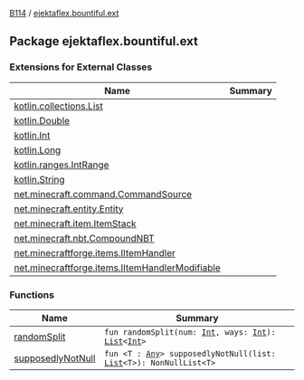 [B114](../index.md) / [ejektaflex.bountiful.ext](./index.md)

## Package ejektaflex.bountiful.ext

### Extensions for External Classes

| Name | Summary |
|---|---|
| [kotlin.collections.List](kotlin.collections.-list/index.md) |  |
| [kotlin.Double](kotlin.-double/index.md) |  |
| [kotlin.Int](kotlin.-int/index.md) |  |
| [kotlin.Long](kotlin.-long/index.md) |  |
| [kotlin.ranges.IntRange](kotlin.ranges.-int-range/index.md) |  |
| [kotlin.String](kotlin.-string/index.md) |  |
| [net.minecraft.command.CommandSource](net.minecraft.command.-command-source/index.md) |  |
| [net.minecraft.entity.Entity](net.minecraft.entity.-entity/index.md) |  |
| [net.minecraft.item.ItemStack](net.minecraft.item.-item-stack/index.md) |  |
| [net.minecraft.nbt.CompoundNBT](net.minecraft.nbt.-compound-n-b-t/index.md) |  |
| [net.minecraftforge.items.IItemHandler](net.minecraftforge.items.-i-item-handler/index.md) |  |
| [net.minecraftforge.items.IItemHandlerModifiable](net.minecraftforge.items.-i-item-handler-modifiable/index.md) |  |

### Functions

| Name | Summary |
|---|---|
| [randomSplit](random-split.md) | `fun randomSplit(num: `[`Int`](https://kotlinlang.org/api/latest/jvm/stdlib/kotlin/-int/index.html)`, ways: `[`Int`](https://kotlinlang.org/api/latest/jvm/stdlib/kotlin/-int/index.html)`): `[`List`](https://kotlinlang.org/api/latest/jvm/stdlib/kotlin.collections/-list/index.html)`<`[`Int`](https://kotlinlang.org/api/latest/jvm/stdlib/kotlin/-int/index.html)`>` |
| [supposedlyNotNull](supposedly-not-null.md) | `fun <T : `[`Any`](https://kotlinlang.org/api/latest/jvm/stdlib/kotlin/-any/index.html)`> supposedlyNotNull(list: `[`List`](https://kotlinlang.org/api/latest/jvm/stdlib/kotlin.collections/-list/index.html)`<T>): NonNullList<T>` |

